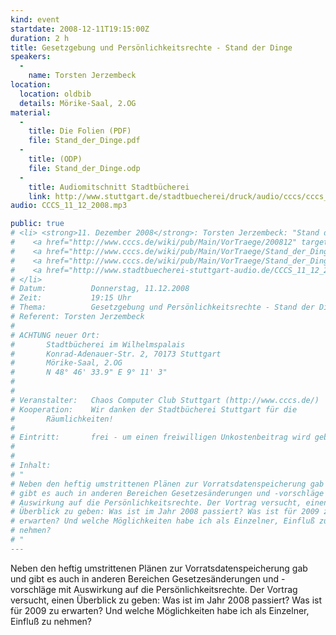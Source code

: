 ```yaml
---
kind: event
startdate: 2008-12-11T19:15:00Z
duration: 2 h
title: Gesetzgebung und Persönlichkeitsrechte - Stand der Dinge
speakers:
  -
    name: Torsten Jerzembeck
location:
  location: oldbib
  details: Mörike-Saal, 2.OG
material:
  -
    title: Die Folien (PDF)
    file: Stand_der_Dinge.pdf
  -
    title: (ODP)
    file: Stand_der_Dinge.odp
  -
    title: Audiomitschnitt Stadtbücherei
    link: http://www.stuttgart.de/stadtbuecherei/druck/audio/cccs/cccs_audio.htm#1
audio: CCCS_11_12_2008.mp3

public: true
# <li> <strong>11. Dezember 2008</strong>: Torsten Jerzembeck: "Stand der Dinge - Aktuelle Gesetzgebungsvorhaben mit Bezug auf Meinungsfreiheit und Privatsphäre" <br>
#    <a href="http://www.cccs.de/wiki/pub/Main/VorTraege/200812" target="_top">Pressetext 12/2008</a><br>
#    <a href="http://www.cccs.de/wiki/pub/Main/VorTraege/Stand_der_Dinge.pdf" target="_top">Präsentation 12/2008 (PDF)</a><br>
#    <a href="http://www.cccs.de/wiki/pub/Main/VorTraege/Stand_der_Dinge.odp" target="_top">Präsentation 12/2008 (ODP)</a><br>
#    <a href="http://www.stadtbuecherei-stuttgart-audio.de/CCCS_11_12_2008.mp3" target="_top">Audioaufzeichnung (MP3, 54 MB! - mit Dank an die Stadtbücherei Stuttgart)</a><br>
# </li>
# Datum:          Donnerstag, 11.12.2008
# Zeit:           19:15 Uhr
# Thema:          Gesetzgebung und Persönlichkeitsrechte - Stand der Dinge
# Referent:	Torsten Jerzembeck
#
# ACHTUNG neuer Ort:
# 		Stadtbücherei im Wilhelmspalais
# 		Konrad-Adenauer-Str. 2, 70173 Stuttgart
# 		Mörike-Saal, 2.OG
# 		N 48° 46' 33.9" E 9° 11' 3"
#
#
# Veranstalter:   Chaos Computer Club Stuttgart (http://www.cccs.de/)
# Kooperation:    Wir danken der Stadtbücherei Stuttgart für die
# 		Räumlichkeiten!
#
# Eintritt:       frei - um einen freiwilligen Unkostenbeitrag wird gebeten.
#
#
# Inhalt:
# "
# Neben den heftig umstrittenen Plänen zur Vorratsdatenspeicherung gab und
# gibt es auch in anderen Bereichen Gesetzesänderungen und -vorschläge mit
# Auswirkung auf die Persönlichkeitsrechte. Der Vortrag versucht, einen
# Überblick zu geben: Was ist im Jahr 2008 passiert? Was ist für 2009 zu
# erwarten? Und welche Möglichkeiten habe ich als Einzelner, Einfluß zu
# nehmen?
# "
---
```

Neben den heftig umstrittenen Plänen zur Vorratsdatenspeicherung gab und
gibt es auch in anderen Bereichen Gesetzesänderungen und -vorschläge mit
Auswirkung auf die Persönlichkeitsrechte. Der Vortrag versucht, einen
Überblick zu geben: Was ist im Jahr 2008 passiert? Was ist für 2009 zu
erwarten? Und welche Möglichkeiten habe ich als Einzelner, Einfluß zu
nehmen?
